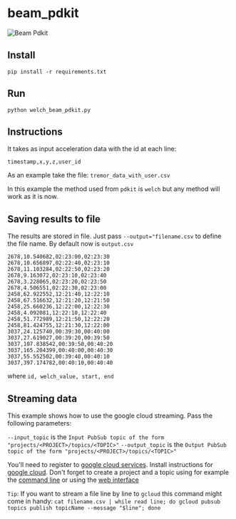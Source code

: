 # beam_pdkit

![Beam Pdkit](https://github.com/uh-joan/beam_pdkit/blob/master/beam_pdkit.png)

## Install

`pip install -r requirements.txt`

## Run

`python welch_beam_pdkit.py`


## Instructions

It takes as input acceleration data with the id at each line:

`timestamp,x,y,z,user_id`

As an example take the file: `tremor_data_with_user.csv`

In this example the method used from `pdkit` is `welch` but any method will work as it is now.

## Saving results to file

The results are stored in file. Just pass `--output="filename.csv` to define the file name. By default now is
`output.csv`

```
2678,10.540682,02:23:00,02:23:30
2678,10.656897,02:22:40,02:23:10
2678,11.103284,02:22:50,02:23:20
2678,9.163072,02:23:10,02:23:40
2678,3.228065,02:23:20,02:23:50
2678,4.506551,02:22:30,02:23:00
2458,62.922552,12:21:40,12:22:10
2458,67.516632,12:21:20,12:21:50
2458,25.660236,12:22:00,12:22:30
2458,4.092081,12:22:10,12:22:40
2458,51.772989,12:21:50,12:22:20
2458,81.424755,12:21:30,12:22:00
3037,24.125740,00:39:30,00:40:00
3037,27.619027,00:39:20,00:39:50
3037,107.838542,00:39:50,00:40:20
3037,165.204399,00:40:00,00:40:30
3037,55.552502,00:39:40,00:40:10
3037,397.174782,00:40:10,00:40:40
```

where
`id, welch_value, start, end`

## Streaming data

This example shows how to use the google cloud streaming. Pass the following parameters:

`--input_topic` is the `Input PubSub topic of the form "projects/<PROJECT>/topics/<TOPIC>"`
`--output_topic` is the `Output PubSub topic of the form "projects/<PROJECT>/topics/<TOPIC>"`

You'll need to register to [google cloud services](https://cloud.google.com/pubsub/?authuser=1). Install instructions
for [google cloud](https://cloud.google.com/sdk/docs/). Don't forget to create a project and a topic using for example
the [command line](https://cloud.google.com/pubsub/docs/quickstart-cli) or using the [web interface](https://console.cloud.google.com/cloudpubsub)

`Tip`: If you want to stream a file line by line to `gcloud` this command might come in handy:
`cat filename.csv | while read line; do gcloud pubsub topics publish topicName --message "$line"; done`